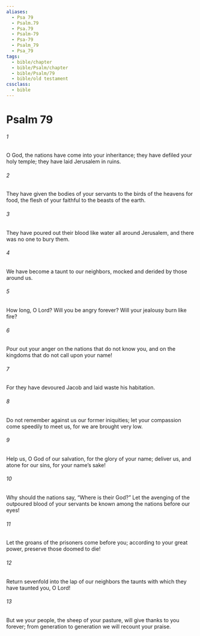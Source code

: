 ```yaml
---
aliases:
  - Psa 79
  - Psalm.79
  - Psa.79
  - Psalm-79
  - Psa-79
  - Psalm_79
  - Psa_79
tags:
  - bible/chapter
  - bible/Psalm/chapter
  - bible/Psalm/79
  - bible/old testament
cssclass:
  - bible
---
```


# Psalm 79

###### 1
O God, the nations have come into your inheritance; they have defiled your holy temple; they have laid Jerusalem in ruins.
###### 2
They have given the bodies of your servants to the birds of the heavens for food, the flesh of your faithful to the beasts of the earth.
###### 3
They have poured out their blood like water all around Jerusalem, and there was no one to bury them.
###### 4
We have become a taunt to our neighbors,   mocked and derided by those around us.
###### 5
How long, O Lord? Will you be angry forever? Will your jealousy burn like fire?
###### 6
Pour out your anger on the nations that do not know you, and on the kingdoms that do not call upon your name!
###### 7
For they have devoured Jacob and laid waste his habitation.
###### 8
Do not remember against us our former iniquities; let your compassion come speedily to meet us, for we are brought very low.
###### 9
Help us, O God of our salvation, for the glory of your name; deliver us, and atone for our sins, for your name’s sake!
###### 10
Why should the nations say, “Where is their God?” Let the avenging of the outpoured blood of your servants be known among the nations before our eyes!
###### 11
Let the groans of the prisoners come before you; according to your great power, preserve those doomed to die!
###### 12
Return sevenfold into the lap of our neighbors the taunts with which they have taunted you, O Lord!
###### 13
But we your people, the sheep of your pasture, will give thanks to you forever; from generation to generation we will recount your praise.


